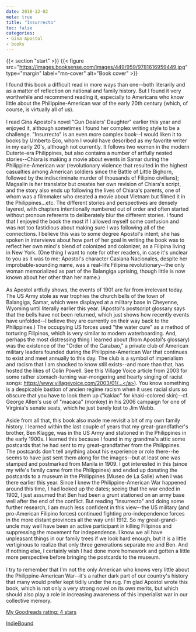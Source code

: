 ```yaml
---
date: 2018-12-02
meta: true
title: "Insurrecto"
toc: false
categories:
- Gina Apostol
- books
---
```


{{< section "start" >}}
{{< figure src="https://images.booksense.com/images/449/959/9781616959449.jpg" type="margin" label="mn-cover" alt="Book cover" >}}

I found this book a difficult read in more ways than one--both literarily and as a matter of reflection on national and family history. But I found it very worthwhile and recommend reading it, especially to Americans who know little about the Philippine-American war of the early 20th century (which, of course, is virtually all of us).<br /><br />I read Gina Apostol's novel "Gun Dealers' Daughter" earlier this year and enjoyed it, although sometimes I found her complex writing style to be a challenge. "Insurrecto" is an even more complex book--I would liken it to books by Umberto Eco, whom I would have described as my favorite writer in my early 20's, although not currently. It follows two women in the modern Duterte-era Philippines, but also contains a number of artfully nested stories--Chiara is making a movie about events in Samar during the Philippine-American war (revolutionary violence that resulted in the highest casualties among American soldiers since the Battle of Little Bighorn, followed by the indiscriminate murder of thousands of Filipino civilians); Magsalin is her translator but creates her own revision of Chiara's script, and the story also ends up following the lives of Chiara's parents, one of whom was a filmmaker who created a movie about Vietnam but filmed it in the Philippines...etc. The different stories and perspectives are densely layered, with chapters intentionally numbered out of order and often started without pronoun referents to deliberately blur the different stories. I found that I enjoyed the book the most if I allowed myself some confusion and was not too fastidious about making sure I was following all of the connections. I believe this was to some degree Apostol's intent; she has spoken in interviews about how part of her goal in writing the book was to reflect her own mind's blend of colonized and colonizer, as a Filipina living in New York. (One thing I want to note for other readers, in case it's unclear to you as it was to me: Apostol's character Casiana Nacionales, despite her improbable-sounding name, was a real-life Filipina revolutionary--the only woman memorialized as part of the Balangiga uprising, though little is now known about her other than her name.)<br /><br />As Apostol artfully shows, the events of 1901 are far from irrelevant today. The US Army stole as war trophies the church bells of the town of Balangiga, Samar, which were displayed at a military base in Cheyenne, Wyoming until literally earlier this year. (Apostol's postscript glossary says that the bells have not been returned, which just shows how recently events have unfolded--I believe they are currently on their way back to the Philippines.) The occupying US forces used "the water cure" as a method of torturing Filipinos, which is very similar to modern waterboarding. And, perhaps the most distressing thing I learned about (from Apostol's glossary) was the existence of the "Order of the Carabao," a private club of American military leaders founded during the Philippine-American War that continues to exist and meet annually to this day. The club is a symbol of imperialism and racism that I am shocked to know still exists--and more than that, has hosted the likes of Colin Powell. See this Village Voice article from 2003 for some rather stomach-turning war-mongering and hearty singing of racist songs: <a target="_blank" href="https://www.villagevoice.com/2003/01/28/the-empire-strikes-back-3/" rel="nofollow noopener">https://www.villagevoice.com/2003/01/...</a>). You know something is a despicable bastion of ancien regime racism when it uses racial slurs so obscure that you have to look them up ("kakiac" for khaki-colored skin)--cf. George Allen's use of "macaca" (monkey) in his 2006 campaign for one of Virginia's senate seats, which he just barely lost to Jim Webb. <br /><br />Aside from all that, this book also made me revisit a bit of my own family history. I learned within the last couple of years that my great-grandfather's brother, Ben Klagge, was in the US Army and stationed in the Philippines in the early 1900s. I learned this because I found in my grandma's attic some postcards that he had sent to my great-grandfather from the Philippines. The postcards don't tell anything about his experience or role there--he seems to have just sent them along for the images--but at least one was stamped and postmarked from Manila in 1909. I got interested in this (since my wife's family came from the Philippines) and ended up donating the postcards to a museum in the Philippines (Museo de La Salle) when I was there earlier this year. Since I knew the Philippine-American War happened around this time, I had looked up the dates; seeing that the war ended in 1902, I just assumed that Ben had been a grunt stationed on an army base well after the end of the conflict. But reading "Insurrecto" and doing some further research, I am much less confident in this view--the US military (and pro-American Filipino forces) continued fighting pro-independence forces in the more distant provinces all the way until 1912. So my great-grand-uncle may well have been an active participant in killing Filipinos and suppressing the movement for independence. I know we all have unpleasant things in our family trees if we look hard enough, but it is a little vertiginous to realize that only three generations separate me and Ben. And if nothing else, I certainly wish I had done more homework and gotten a little more perspective before bringing the postcards to the museum.<br /><br />I try to remember that I'm not the only American who knows very little about the Philippine-American War--it's a rather dark part of our country's history that many would prefer kept tidily under the rug. I'm glad Apostol wrote this book, which is not only a very strong novel on its own merits, but which should also play a role in increasing awareness of this imperialist war in our collective memory.

[My Goodreads rating: 4 stars](https://www.goodreads.com/review/show/2602234521)  

[IndieBound](https://www.indiebound.org/book/9781616959449)
